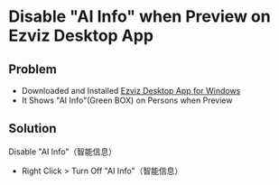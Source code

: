 # Disable "AI Info" when Preview on Ezviz Desktop App

## Problem
* Downloaded and Installed [Ezviz Desktop App for Windows](https://service.ezviz.com/download/document?id=69)
* It Shows "AI Info"(Green BOX) on Persons when Preview

## Solution
Disable "AI Info"（智能信息）

* Right Click > Turn Off "AI Info"（智能信息）
